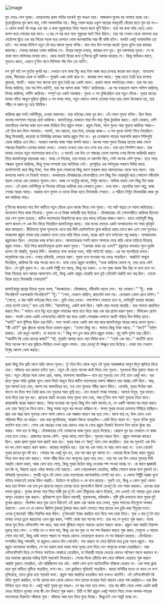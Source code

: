 ![image](https://user-images.githubusercontent.com/27947066/112725437-41d2a400-8f3e-11eb-9812-5addde277105.png)


ঘুম ভেঙে গেল সুধার। ভোরবেলার প্রথম পাখির ডাকেই ঘুম ভাঙল তার। আজকাল ঘুমের বড় ব্যাঘাত হচ্ছে ওর। বুড়োবুড়িদের ঘুম কমে যায়, সেটা অস্বাভাবিক নয়। কিন্তু গেরস্ত ঘরের একুশ বছরের ভরযুবতী বৌয়ের রাতে ঘুম হয় না— এ কেমন কথা! গাঁ-গঞ্জে এক বার এ কথা পুকুরপাড়ে গিয়ে পড়লে জলে ঘূর্ণি উঠবে। তার পর কথা প্যাঁচ খেতে খেতে কলস ভরে লোকের ঘরে যাবে। এ ঘর সে ঘর হয়ে অন্য পুকুরের ঘাটে গিয়ে উঠবে। তার পর সেখান থেকে আলপথ ধরে মেঠোপথ ছুঁয়ে এক বার পিচের সড়ক ধরে ফেললে লোক জানাজানির আর কী বাকি রইল। কথাটা একটু অস্বাভাবিক তো বটে।
গত মাঘের উনিশে নতুন বৌ ঘরে আনল সুধন্য বণিক। মাত্র সাত দিন সংসার করেই সুধন্য ছুটল তার কাজের জায়গায়। সোনার কাজের ওস্তাদ কারিগর সে। বিয়ের মরসুম চলছে, কাজের চাপ খুব। মূল নকশাদার সুধন্য। সে না থাকা মানে মালিকের মাথায় হাত। জোর করেই বিয়ের জন্য দু’দিনের ছুটি আদায় করেছে সে। কিন্তু মালিকও জানে, সুধন্যও জানে, এখানে দু’দিন মানে মিনিমাম পাঁচ দিন তো বটেই।


দশ ফুট বাই দশ ফুটের খুপরি ঘর। সেখানে বসে মাথা নিচু করে টানা কাজ করে চলেছে কয়েক জন মানুষ। মানতাসা হোক, সীতাহার হোক বা বাউটি— পুরোটা একা কেউ করে না। কাজের ভাগ আছে। সূক্ষ্ম হাতে তৈরি হয়ে চলেছে ঝুমকো, আংটি। অন্তত সাত জনের হাত ঘুরে তৈরি হয় একটা গয়না। প্রথমে থাকে গালাইয়ের লোক। তার পর তার টানার কারিগর, তার পর পিস-কাটাই, তার পর আসল কাজ ‘গড়িৎ’ কারিগরের। এর পর যথাক্রমে আসে পালিশ কারিগর, মিনার কারিগর, ফস্টিং কারিগর। সম্পূর্ণ হয় একটা অলঙ্কার। সুধন্য এ সব বুঝিয়েছিল তার নতুন বৌকে। সুধার হাতের বালার প্যাঁচে আঙুল ঘুরিয়ে ঘুরিয়ে এ সব বলার সময়, নতুন কোনও নকশা তোলার সময় তার যেমন উত্তেজনা হয়, তার শরীর সে রকম দৃঢ় হয়ে উঠছিল।


কারিগর প্রায় সবই মেদিনীপুর, ডেবরা অঞ্চলের। তার বাইরের লোক খুব কম। এই যেমন সুধন্য বণিক। ছিল উত্তর বাংলার মফস্‌সল শহরের ছোট কারিগর। জামাইবাবুর দোকানে সারা দিন ঘাড় গুঁজে ঠুকঠাক করত। ছোট দোকান, বেশি মারপ্যাঁচের নকশার কাজ হলে কাজ ফিরিয়ে দিত প্রহ্লাদ বসাক। প্রহ্লাদ নিজে, শালা সুধন্য আর পুরনো কারিগর শঙ্কর— এই তিন জন মিলে সামলাত। গালাই, পান ধরানো, তার টানা, চাদরের কাজ— এ সব সুধন্য ভালই শিখে নিয়েছিল। কিন্তু মিনাকারি, জড়োয়া বা ফিলিগ্রির কাজের অর্ডার প্রহ্লাদ নিত না। খুব চেনাজানা গাহেক সাধাসাধি করলে শিলিগুড়ি থেকে করিয়ে এনে দিত। সাধারণ নকশার কাজ শঙ্কর ভালই করত। অনেক সময় সুধন্য নিজের হাতের কাজ ফেলে শঙ্করের ডিজ়াইন তোলার কায়দা দেখত। দেখতে দেখতে তার যেন নেশা ধরে যেত। তার হাত নিশপিশ করত। তার মাথার ভেতরে নতুন লতাপাতার জন্ম হ’ত। এ ভাবেই এক দিন সে শঙ্করের তোলা নকশার ওপর বিশেষ কারিগরি করতে গিয়ে জামাইবাবুর ঘাড়ধাক্কা খায়। অথচ সে শিয়োর, তার মাথায় যে নকশাটা ছিল, সেটা অনেক বেশি সুন্দর। হতে পারে শঙ্করদা পুরনো কারিগর, কিন্তু সুন্দর সম্পর্কে তার আইডিয়া নেই। ধূপগুড়ির এক বর্ষণমুখর সকালে দিদির কাছে ধানাইপানাই করে কিছু টাকা, পরে ফাঁক বুঝে দোকানের কিছু ক্যাশ তছরুপ করে আলতাডাঙা থেকে সরে পড়ল। তার কপালের নকশা সে নিজেই বানাবে। কলকাতায় বৌবাজারের সোনাপট্টিতে বেশ কিছু দিন ঘোরাঘুরি করে শেষমেশ নবীনচাঁদ বড়াল লেনের এক দোকানে সুযোগ পেল। কাজ সে যতটুকু জানত, নিখুঁত জানত। মালিক ভরসা পেল কিছু দিন কাজ দেখে। এই প্রথম মেদিনীপুর বা পিংলার বাইরের কারিগর তার দোকানে ঢুকল। দেখা যাক। ছেলেটার বয়স অল্প, কাজ শেখার আগ্রহ আছে। দরকার হলে দুলাল দে তাকে নিজে হাতে মিনাকারি শেখাবে। এ পট্টিতে নিখুঁত মিনাকারির কাজ খুব কম কারিগর পারে।


দু’দিনের জায়গায় সাত দিন কাটিয়ে নতুন বৌকে রেখে কাজে ফিরে গেল সুধন্য। গত আট বছরে সে পয়সা জমিয়েছে। মনোযোগ দিয়ে কাজ শিখেছে। দুলাল দে-র বিশ্বস্ত কর্মচারী হয়ে উঠেছে। বৌবাজারের এই সোনাপট্টিতে কারিগর হিসেবে তার বেশ সুনাম হয়েছে। জটিল লতাপাতার ডিজ়াইনের জন্য তার কাছে বাইরের কাজও আসে। হাতে মোটামুটি কিছু ক্যাশ জমলে সে এক দিন ফিরে গিয়েছিল জামাইবাবুর কাছে। তার মনের ভেতরে একটা অপরাধবোধ সব সময় কুটকুট করে কামড়াত। রীতিমতো যুবক সুধন্যকে দেখে তার দিদি ছোটভাইকে বুকে জড়িয়ে ধরায় চোখে জল এসে গেল সুধন্যর। সন্ধেবেলা প্রহ্লাদ বসাক তার দোকানে তালা মেরে বাড়ি ফিরে দেখল, ঘরের খাটে বসে ভাইবোন গল্প করছে। অপরাধবোধ প্রহ্লাদেরও ছিল। ভেতরের খবর ক’জন রাখে। আলতাডাঙার সবাই জানে শালাকে মেরে বাড়ি থেকে তাড়িয়ে দিয়েছে প্রহ্লাদ বসাক।
উঠে গিয়ে জামাইবাবুকে প্রণাম করল সুধন্য।
“কোথায় থাকা হয় এখন?”
প্রহ্লাদের ভাববাচ্য শুনে মুচকি হাসল বৌ আরতি, সুধন্যর দিদি। ভাববাচ্যে কথা বলেছে যখন, গাড়ি লাইনেই আছে। এর পর গড়গড়িয়ে চলবে। মানুষটাকে তার চেনা। ওপরে হম্বিতম্বি, ভেতরে নরম। সুধন্য চলে যাওয়ার পর ভেঙে পড়েছিল। আরতিই সান্ত্বনা দিয়েছিল, কারিগর কি আর পাওয়া যাবে না।
মাথা নেড়ে প্রহ্লাদ বলেছিল, “ওকে কারিগর বোলো না, তার চেয়ে বেশি ছিল। সে তুমি বুঝবে না। ওর একটা শিল্পী মন আছে, কিন্তু বড় চঞ্চল। এ সব সূক্ষ্ম কাজে ধীর স্থির না হলে চলে না। টাকা নিয়েছে বলে আমার আফসোস নেই, কিন্তু একটা থাপ্পড় মেরেছি বলে তুই বেইমানি করবি! কত স্বপ্ন ছিল। তোকে নিজে হাতে মিনাকারি শেখাতাম!”

জামাইবাবুর প্রশ্নের উত্তরে সুধন্য বলল, “কলকাতায়। বৌবাজারে, নবীনচাঁদ বড়াল লেন। বড় দোকান।”
“হুঁ। কাজ শিখেছিস? নকশাকাটা শিখেছিস?”
“হুঁ।”
“শোন, যেখানে আছিস, জায়গাটা ভাল নয়। চোখকান খোলা রেখে চলিস।”
“শোনো, এ বার আমি ভাইয়ের বিয়ে দেব। তুমি মেয়ে দেখো। লক্ষণটক্ষণ মেলাতে হবে না, মোটামুটি ঘরোয়া কাজের মেয়ে হলেই চলবে,” বলে ওঠে দিদি।
“জামাইবাবু, একটা কথা ছিল। আমি ঘোর অন্যায় করেছি। তার সামান্য প্রায়শ্চিত্ত করতে দিন।”
সামনে এসে নিচু হয়ে প্রহ্লাদ বসাকের পায়ে হাত দিয়ে আর এক বার প্রণাম করল সুধন্য। দিদিকেও প্রণাম করল। পকেট থেকে একটা ভেলভেটের কৌটো বার করে একটা পোখরাজ-বসানো আংটি পরিয়ে দিল দিদির হাতে। “ভাই!” বলে ফুঁপিয়ে উঠল তার দিদি। অন্য পকেট থেকে একটা খাম বার করে জামাইবাবুর পায়ের কাছে রাখল সুধন্য।
“কী এটা?” ভুরু কুঁচকে খামের দিকে তাকাল প্রহ্লাদ।
“তেমন কিছু নয়। সামান্য কিছু টাকা আছে।”
“কত?”
“চল্লিশ হাজার। এটা রাখুন আপনি। না বলবেন না।”
কিছু ক্ষণ চুপ করে রইল প্রহ্লাদ বসাক। মৃদু হাসি ফুটল তার ঠোঁটে।
“আংটিটা কি তোর হাতের কাজ?”
“হ্যাঁ, পুরোটা আমার হাতে গড়া দিদির জন্য।”
“দেখি এক বার।”
আংটিটা হাতে নিয়ে অনেক ক্ষণ ধরে ঘুরিয়ে-ফিরিয়ে দেখল প্রহ্লাদ বসাক। তার চোখদু’টো উজ্জ্বল হয়ে উঠেছে। বোঝা যায় সেখানে বিশুদ্ধ আনন্দ খেলা করছে।

*****
প্রথম কিছু দিন প্রতি মাসে বাড়ি আসত সুধন্য। দু’-তিন দিন থেকে নতুন বৌ সুধার আকাঙ্ক্ষার আগুন দ্বিগুণ জ্বালিয়ে ফিরে যেত। আঁকড়ে ধরে রাখতে চাইত সুধা। নতুন বৌ ছেড়ে অনেক কষ্টে ফিরে যেত সুধন্য। সুধন্যকে ঠিক বুঝতে পারত না সুধা। নতুন বৌয়ের সঙ্গে যেমন প্রেম, আদর, ভালবাসা স্বাভাবিক— মনে হত সুধন্যর যেন সেই তাপ একটু কম। বরং রাতে সুধার শাড়ি-ব্লাউজ় খুলে খোলা পিঠে আঙুল দিয়ে জটিল লতাপাতার নকশা আঁকতে তার আগ্রহ বেশি ছিল। আর, সুধা আশ্চর্য হয়ে যেত, নকশা যত মারপ্যাঁচের হত, তত যেন সুধন্যর শরীর জেগে উঠত। এমনকি, সুধার পিঠের নরম মাংসে নখ দিয়ে ক্ষত তৈরি করে যেন সুধন্যর পরম তৃপ্তি হত। যেন লকেটে পাথর বসাচ্ছে। আশ্চর্য মানুষ, সুধা ভাবত। ব্যথা দিয়ে তার সুখ হয়।
প্রত্যেক বারই যাওয়ার সময় সুধন্য বলে যেত, আর দু’তিন মাস পরই সুধাকে নিয়ে যাবে। কাছাকাছি ঘরের সন্ধানে আছে। ফিরে যাওয়ার পর সুধন্য কিছু দিন পরই জানায় যে, সে একটি আলাদা ঘর ভাড়া করবে এবং তার ‘জানু’কে নিয়ে যাবে। কিন্তু সস্তায় নতুন ঘর পাওয়া যাচ্ছিল না। ফলত সুধার যাওয়া ক্রমাগত পিছিয়ে যাচ্ছিল। প্রায় এক বছর বাদে সুধন্যর ফোন আসা কোনও এক অজ্ঞাত কারণে বন্ধ হয়ে গেল। জানা যায় যে, উক্ত ফোন এখন পরিষেবা সীমা কে বাহার। তার খবর জুলফিকার, আব্বাস কিংবা নদেরচাঁদ— কেউ দিতে পারল না। সুধন্য বণিক পুরো ভ্যানিশ হয়ে গেল। শেষে এক বছরের ওপর তার কোনও খবর না পেয়ে প্রহ্লাদ নিজেই উদ্যোগ নিল তাকে খুঁজে বার করার। লাভ হল না কিছু। বৌবাজারের সেই দোকানের কাজ সুধন্য ছেড়ে দিয়েছে। কেরলে খুব বড় দোকানে সে কাজ পেয়ে চলে গেছে। রোজগার অনেক বেশি। সুধার কাছে ফোন ছিল। সুধন্যর নম্বরও ছিল। প্রহ্লাদ বসাকের কাছেও ছিল। প্রথম প্রথম সুধার সঙ্গে প্রায়ই কথা হত। সুধার নম্বর সে ‘জানু’ নামে সেভ করেছিল। তার পর সুধন্যই এক দিন ঘন ঘন ফোন করতে বারণ করল। কাজের অসুবিধে হয়। তার পর এক সময় সে আর ফোন ধরত না। তখন থেকেই সুধার রাতের ঘুম নষ্ট হল। শোয়ার পর একটু ঘুম হত, তার পর আর ঘুম আসত না। ভোরের দিকে ইচ্ছে করত পুকুরে গিয়ে ভাল করে স্নান করতে। সমস্ত শরীর দিয়ে যেন আগুনের স্রোত বয়ে যেত।
তার পর এক দিন ভোরে সুধন্যর দিদি আরতি খেয়াল করল, আজ বেলা হয়ে গেছে, কিন্তু সুধার উঠোন ঝাড়ু দেওয়ার শব্দ পাওয়া যাচ্ছে না। কে জানে জ্বরজারি হল কি না, বিছানা ছেড়ে ওঠার ক্ষমতা নেই হয়তো। এমন পোড়াকপাল মেয়েটার, স্বামীর সোহাগ কাকে বলে বুঝলই না। বলিহারি সুধন্যকেও। সুন্দরী নতুন বৌ ফেলে তোর লতাপাতার নকশাকাটার নেশাই বড় হল। এ কেমন শিল্পী!
দরজা খুলে বাইরে তাকাতেই চমকে উঠল আরতি। উঠোনে পা ছড়িয়ে ও কে বসে রয়েছে। সুধাই তো, কিন্তু এ কোন সুধা! কেমন করে তার বিশাল এক ঢাল চুল শ্রাবণের বাদুলে মেঘের মতো ফুলেফেঁপে উঠল! চোখদু’টো যেন পাকা করমচা। চোখের তারা বনবন ঘুরছে। বুকের কাপড় সরে গিয়ে ভারী বুক দু’টো এমন তীক্ষ্ণতায় জেগে উঠেছে, যেন এখনই ওই পাহাড়-চূড়া থেকে আগুন বেরোতে শুরু করবে। ভূমিকম্পে দুলে উঠবে নয়াপট্টি, সুভাষনগর, মহিষবাঁধ। সৃষ্টি বুঝি রসাতলে যাবে সুধার দুই বুকের প্রহারে।
খিলখিল করে সুধা হেসে উঠতেই এই প্রথম ওরা অবাক হয়ে দেখল, সুধার সামনের দাঁতগুলো অসম্ভব ধারালো। এখন সে যে কোনও জিনিস টুকরো টুকরো করে কেটে ফেলতে পারে রাতের ধান চুরি-করা ইঁদুরের মতো। ওদের দু’জনেরই শরীর শিরশির করে উঠল। দু’জনেরই ইচ্ছে করছিল হাত দিয়ে গলা ঢাকা দিতে।
সুধা এ বার দু’টো হাত মাথার ওপরে তুলে করতলের এমন মুদ্রা করল, স্পষ্টই বোঝা যায় সাপের ফণা। তার পর সে দুলতে শুরু করল। মাঝে মাঝে মুখ দিয়ে ফোঁসফোঁস শব্দ করে, আর মাথা ঝুঁকিয়ে অদৃশ্য শত্রুকে ছোবল মারতে থাকে। প্রহ্লাদ আর আরতি নিরাপদ দূরত্বে সরে গেল।
এ পর্যন্ত তা-ও মানা যায়, কিন্তু এর পর সুধা যে সব শব্দ উচ্চারণ করতে শুরু করল, সেগুলো এ পাড়ায় শোনা যায় বটে, কিন্তু কেউ বলতে পারবে না পাড়ার কোনও মেয়েছেলে কখনও সে সব উচ্চারণ করেছে। যৌনক্রিয়া-সম্পর্কিত কিছু শব্দাবলি, যা প্রহ্লাদও কোনও দিন শোনেনি। সহ্য করতে না পেরে ছিটকে ঘরে ঢুকে পড়ল প্রহ্লাদ।
পরে প্রহ্লাদ অনেককে বলেছিল, সে সব খারাপ কথা বলার সময় সুধার চোখ দিয়ে যেন আগুনের হলকা বেরোচ্ছিল। আর ফোঁসফোঁসানি দিয়ে সে নিশ্চয় সবাইকে বোঝাতে চেয়েছিল, মা বিষহরী পাড়ার ভেতরে কোনও অসৈরণ পছন্দ করছেন না। তার মাহাত্ম্য প্রচারের দায়িত্ব তিনি সুধাকেই দিয়েছেন। শেষের দিকে ঠোঁটের কষ বেয়ে গ্যাঁজলা বেরোতে শুরু করলে আরতি বুঝতে পেরেছিল, এটা অরিজিনাল ভর ওঠা। জালি কেস হলে অটোমেটিক গ্যাঁজলা বেরোত না।
এক সময় ক্লান্ত হয়ে সুধা মাটিতে লুটিয়ে পড়েছিল, ফণা-সহ। যেন ক্লান্তিতে ঘুমিয়েই পড়েছিল। জ্যান্ত নাগিনীর মতো যে ভাবে সে ফণা দুলিয়েছে, তাতে ক্লান্ত হয়ে পড়ারই কথা। প্রহ্লাদ আর আরতির হতচকিত ভাব তখনও কাটেনি। ওই ফোঁসফোঁসানি কি সত্যি সুধাই করছিল, না কি খালের জল থেকে কোনও সাপ তাদের দাওয়ায় উঠে আড়াল থেকে শব্দ করছিল— ওরা ঠিক নিশ্চিত হতে পারে না।
একটু পরই সুধার ঘুম ভাঙল। সে ভদ্র সভ্য হয়ে বসল। তার পর ঝাঁটা থেকে পোক্ত একটা কাঠি ভেঙে উঠোনে ধুলোর ওপর কী যেন লিখতে শুরু করল। চিঠি না কি! প্রহ্লাদ একটু সামনে গিয়ে দেখল কলকা-পাড়ের লতাপাতার ডিজ়াইন আঁকছে সুধা। আঁকছে আর হাত দিয়ে মুছে দিচ্ছে। কিছুতেই যেন সন্তুষ্ট হচ্ছে না।
